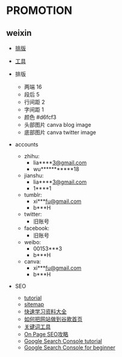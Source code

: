 # PROMOTION

## weixin
* [排版](https://www.jianshu.com/p/5326de235497)
* [工具](https://www.135editor.com/) 

* 排版
    * 两端 16
    * 段后 5
    * 行间距 2
    * 字间距 1
    * 颜色 #d6fcf3
    * 头部图片 canva blog image
    * 底部图片 canva twitter image

* accounts
    * zhihu: 
        * lia****3@gmail.com
        * wu***********18
    * jianshu:
        * lia****3@gmail.com
        * 1****1
    * tumblr:
        * xi***fu@gmail.com
        * b***H
    * twitter:
        * 旧账号
    * facebook:
        * 旧账号
    * weibo:
        * 00153***3
        * b***H
    * canva:
        * xi***fu@gmail.com
        * b***H

* SEO
    * [tutorial](https://moz.com/learn/seo)
    * [sitemap](https://www.sitemaps.org/protocol.html)
    * [快速学习资料大全](https://www.zbniufeng.com/learn-seo-fast/)
    * [如何把网站做到谷歌首页](https://www.yiquanseo.com/gugepaimingshangshouye/)
    * [关键词工具](https://zhuanlan.zhihu.com/p/41226398)
    * [On Page SEO攻略](https://www.yiquanseo.com/zhanneionpageseo/)
    * [Google Search Console tutorial](https://www.youtube.com/watch?v=PMOny6RDjtg)
    * [Google Search Console for beginner](https://yoast.com/beginners-guide-to-google-search-console/)